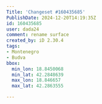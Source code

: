 ```yaml
---
Title: 'Changeset #160435685'
PublishDate: 2024-12-20T14:19:35Z
id: 160435685
user: dada24
comment: rename surface
created_by: iD 2.30.4
tags:
- Montenegro
- Budva
bbox:
  min_lon: 18.8450068
  min_lat: 42.2848639
  max_lon: 18.846657
  max_lat: 42.2863555

---
```

